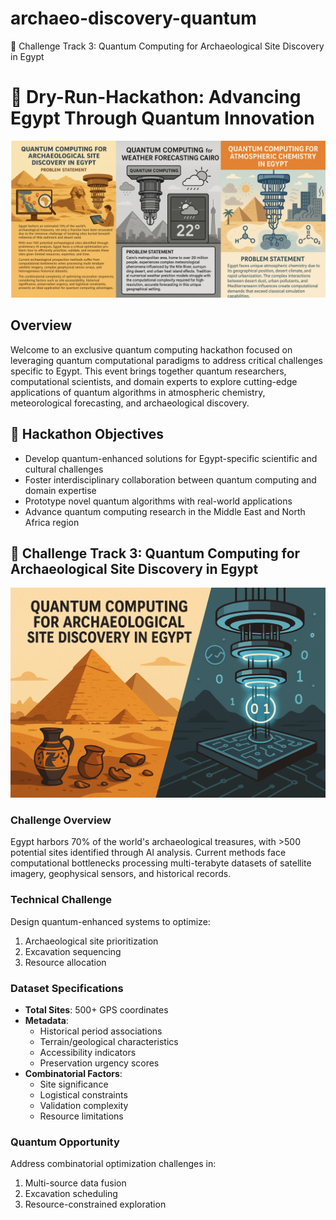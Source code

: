 # archaeo-discovery-quantum
🏺 Challenge Track 3: Quantum Computing for Archaeological Site Discovery in Egypt
# 🌟 Dry-Run-Hackathon: Advancing Egypt Through Quantum Innovation
![](https://github.com/Ahmed-G-ElTaher/Dry-Run-Hackathon/blob/main/Images/WhatsApp%20Image%202025-07-28%20at%208.35.56%20PM.jpeg)
## Overview
Welcome to an exclusive quantum computing hackathon focused on leveraging quantum computational paradigms to address critical challenges specific to Egypt. This event brings together quantum researchers, computational scientists, and domain experts to explore cutting-edge applications of quantum algorithms in atmospheric chemistry, meteorological forecasting, and archaeological discovery.

## 🎯 Hackathon Objectives
* Develop quantum-enhanced solutions for Egypt-specific scientific and cultural challenges
* Foster interdisciplinary collaboration between quantum computing and domain expertise
* Prototype novel quantum algorithms with real-world applications
* Advance quantum computing research in the Middle East and North Africa region

## 🏺 Challenge Track 3: Quantum Computing for Archaeological Site Discovery in Egypt
![](https://github.com/Ahmed-G-ElTaher/Dry-Run-Hackathon/blob/main/Images/20250728_2019_Quantum%20Archaeology%20Optimization_simple_compose_01k190n8jdfgrbmhd96kp11y5z.png)
### Challenge Overview
Egypt harbors 70% of the world's archaeological treasures, with >500 potential sites identified through AI analysis. Current methods face computational bottlenecks processing multi-terabyte datasets of satellite imagery, geophysical sensors, and historical records.

### Technical Challenge
Design quantum-enhanced systems to optimize:  
1. Archaeological site prioritization  
2. Excavation sequencing  
3. Resource allocation  

### Dataset Specifications
- **Total Sites**: 500+ GPS coordinates  
- **Metadata**:  
  - Historical period associations  
  - Terrain/geological characteristics  
  - Accessibility indicators  
  - Preservation urgency scores  
- **Combinatorial Factors**:  
  - Site significance  
  - Logistical constraints  
  - Validation complexity  
  - Resource limitations  

### Quantum Opportunity
Address combinatorial optimization challenges in:  
1. Multi-source data fusion  
2. Excavation scheduling  
3. Resource-constrained exploration
